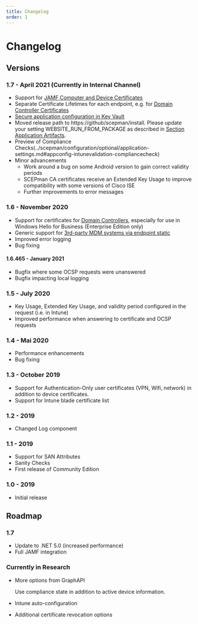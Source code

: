 ```yaml
---
title: Changelog
order: 1
---
```


# Changelog

## Versions

### 1.7 - April 2021 (Currently in Internal Channel)

* Support for [JAMF Computer and Device Certificates](../certificate-deployment/jamf/general.md)
* Separate Certificate Lifetimes for each endpoint, e.g. for [Domain Controller Certificates](../scepman/configuration/optional/application-settings.md#AppConfig-DCValidation-ValidityPeriodDays)
* [Secure application configuration in Key Vault](../scepman/configuration/optional/application-settings.md#Secure-Configuration-in-Azure-Key-Vault)
* Moved release path to https://github/scepman/install. Please update your setting WEBSITE_RUN_FROM_PACKAGE as described in [Section Application Artifacts](../scepman/configuration/optional/application-artifacts.md).
* Preview of Compliance Checks(../scepman/configuration/optional/application-settings.md#appconfig-intunevalidation-compliancecheck)
* Minor advancements
  - Work around a bug on some Android version to gain correct validity periods
  - SCEPman CA certificates receive an Extended Key Usage to improve compatibility with some versions of Cisco ISE
  - Further improvements to error messages

### 1.6 - November 2020

* Support for certificates for [Domain Controllers](../certificate-deployment/other-1/domain-controller-certificates.md), especially for use in Windows Hello for Business \(Enterprise Edition only\)
* Generic support for [3rd-party MDM systems via endpoint static](../certificate-deployment/other-1/static-certificates.md)
* Improved error logging
* Bug fixing

#### 1.6.465 - January 2021

* Bugfix where some OCSP requests were unanswered
* Bugfix impacting local logging

### 1.5 - July 2020

* Key Usage, Extended Key Usage, and validity period configured in the request \(i.e. in Intune\)
* Improved performance when answering to certificate and OCSP requests

### 1.4 - Mai 2020

* Performance enhancements
* Bug fixing

### 1.3 - October 2019

* Support for Authentication-Only user certificates \(VPN, Wifi, network\) in addition to device certificates.
* Support for Intune blade certificate list

### 1.2 - 2019

* Changed Log component

### 1.1 - 2019

* Support for SAN Attributes
* Sanity Checks
* First release of Community Edition

### 1.0 - 2019

* Initial release

## Roadmap

### 1.7

* Update to .NET 5.0 \(increased performance\)
* Full JAMF integration

### Currently in Research

* More options from GraphAPI

  Use compliance state in addition to active device information.

* Intune auto-configuration
* Additional certificate revocation options

